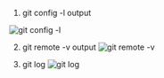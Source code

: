 1. git config -l output

![git config -l](https://user-images.githubusercontent.com/83411128/191654508-8c993744-6384-4416-881c-7fdebd91f253.png)

2. git remote -v output
![git remote -v](https://user-images.githubusercontent.com/83411128/191654598-bc16fe90-171f-4df5-8d2b-a2d8fb7c238d.png)


3. git log 
![git log](https://user-images.githubusercontent.com/83411128/191654701-3842a5ee-1b60-4d76-8b01-058a35bde69d.png)
